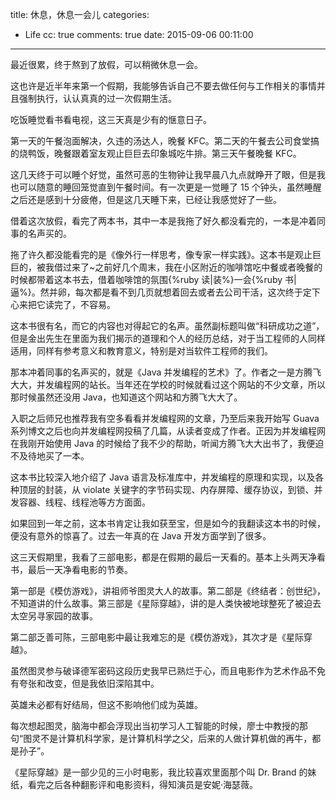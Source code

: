title: 休息，休息一会儿
categories:
  - Life
cc: true
comments: true
date: 2015-09-06 00:11:00
---


最近很累，终于熬到了放假，可以稍微休息一会。

这也许是近半年来第一个假期，我能够告诉自己不要去做任何与工作相关的事情并且强制执行，认认真真的过一次假期生活。

吃饭睡觉看书看电视，这三天真是少有的惬意日子。

<!-- more -->

第一天的午餐泡面解决，久违的汤达人，晚餐 KFC。第二天的午餐去公司食堂搞的烧鸭饭，晚餐跟着室友观止巨巨去印象城吃牛排。第三天午餐晚餐 KFC。

这几天终于可以睡个好觉，虽然可恶的生物钟让我早晨八九点就睁开了眼，但是我也可以随意的睡回笼觉直到午餐时间。有一次更是一觉睡了 15 个钟头，虽然睡醒之后还是感到十分疲倦，但是这几天睡下来，已经让我感觉好了一些。

借着这次放假，看完了两本书，其中一本是我拖了好久都没看完的，一本是冲着同事的名声买的。

拖了许久都没能看完的是《像外行一样思考，像专家一样实践》。这本书是观止巨巨的，被我借过来了~之前好几个周末，我在小区附近的咖啡馆吃中餐或者晚餐的时候都带着这本书去，借着咖啡馆的氛围{%ruby 读|装%}一会{%ruby 书|逼%}。然并卵，每次都是看不到几页就想着回去或者去公司干活，这次终于定下心来把它读完了，不容易。

这本书很有名，而它的内容也对得起它的名声。虽然副标题叫做“科研成功之道”，但是金出先生在里面为我们揭示的道理和个人的经历总结，对于当工程师的人同样适用，同样有参考意义和教育意义，特别是对当软件工程师的我们。

那本冲着同事的名声买的，就是《Java 并发编程的艺术》了。作者之一是方腾飞大大，并发编程网的站长。当年还在学校的时候就看过这个网站的不少文章，所以那时候虽然还没用 Java，也知道这个网站和方腾飞大大了。

入职之后师兄也推荐我有空多看看并发编程网的文章，乃至后来我开始写 Guava 系列博文之后也向并发编程网投稿了几篇，从读者变成了作者。正因为并发编程网在我刚开始使用 Java 的时候给了我不少的帮助，听闻方腾飞大大出书了，我便迫不及待地买了一本。

这本书比较深入地介绍了 Java 语言及标准库中，并发编程的原理和实现，以及各种顶层的封装，从 violate 关键字的字节码实现、内存屏障、缓存协议，到锁、并发容器、线程、线程池等方方面面。

如果回到一年之前，这本书肯定让我如获至宝，但是如今的我翻读这本书的时候，便没有意外的惊喜了。过去一年真的在 Java 开发方面学到了很多。

这三天假期里，我看了三部电影，都是在假期的最后一天看的。基本上头两天净看书，最后一天净看电影的节奏。

第一部是《模仿游戏》，讲祖师爷图灵大人的故事。第二部是《终结者：创世纪》，不知道讲的什么故事。第三部是《星际穿越》，讲的是人类快被地球整死了被迫去太空另寻家园的故事。

第二部乏善可陈，三部电影中最让我难忘的是《模仿游戏》，其次才是《星际穿越》。

虽然图灵参与破译德军密码这段历史我早已熟烂于心，而且电影作为艺术作品不免有夸张和改变，但是我依旧深陷其中。

英雄未必都有好结局，但这不影响他们成为英雄。

每次想起图灵，脑海中都会浮现出当初学习人工智能的时候，廖士中教授的那句“图灵不是计算机科学家，是计算机科学之父，后来的人做计算机做的再牛，都是孙子”。

《星际穿越》是一部少见的三小时电影，我比较喜欢里面那个叫 Dr. Brand 的妹纸，看完之后各种翻影评和电影资料，得知演员是安妮·海瑟薇。


